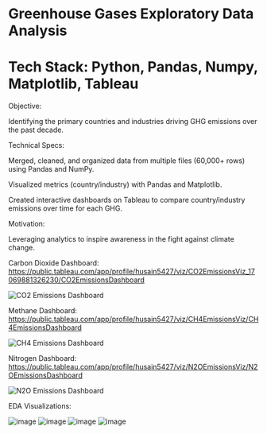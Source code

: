 # Greenhouse Gases Exploratory Data Analysis
# Tech Stack: Python, Pandas, Numpy, Matplotlib, Tableau

Objective:

Identifying the primary countries and industries driving GHG emissions over the past decade.​

Technical Specs:

Merged, cleaned, and organized data from multiple files (60,000+ rows) using Pandas and NumPy.

Visualized metrics (country/industry) with Pandas and Matplotlib.

Created interactive dashboards on Tableau to compare country/industry emissions over time for each GHG.


Motivation:

Leveraging analytics to inspire awareness in the fight against climate change.

Carbon Dioxide Dashboard: https://public.tableau.com/app/profile/husain5427/viz/CO2EmissionsViz_17069881326230/CO2EmissionsDashboard

![CO2 Emissions Dashboard](https://github.com/HusainMiyala/Greenhouse-Gases/assets/98285048/19b58894-d7e6-4704-bf99-0133581e0242)

Methane Dashboard: https://public.tableau.com/app/profile/husain5427/viz/CH4EmissionsViz/CH4EmissionsDashboard

![CH4 Emissions Dashboard](https://github.com/HusainMiyala/Greenhouse-Gases-Data-Analysis/assets/98285048/e9979cf9-4956-457b-9f72-d79a93384ecd)

Nitrogen Dashboard: https://public.tableau.com/app/profile/husain5427/viz/N2OEmissionsViz/N2OEmissionsDashboard

![N2O Emissions Dashboard](https://github.com/HusainMiyala/Greenhouse-Gases-Data-Analysis/assets/98285048/5e32a9ba-5e36-4bb1-ad3a-53a45fc7c749)

EDA Visualizations:

![image](https://github.com/HusainMiyala/Greenhouse-Gases/assets/98285048/384f44f7-6cbd-4bfd-970b-a3950bad1880)
![image](https://github.com/HusainMiyala/Greenhouse-Gases/assets/98285048/e5ccbddf-69f6-4042-9f91-eb35bf256641)
![image](https://github.com/HusainMiyala/Greenhouse-Gases/assets/98285048/c24d1e2b-6cef-4e62-9c58-c4b0aef51d68)
![image](https://github.com/HusainMiyala/Greenhouse-Gases/assets/98285048/7aa288a2-b0a8-4ac5-b7ac-e359210b8a31)
